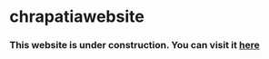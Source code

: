 # chrapatiawebsite

### This website is under construction. You can visit it [here](https://chrapatia-organization.github.io/)
